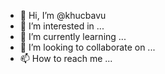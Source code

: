 - 👋 Hi, I’m @khucbavu
- 👀 I’m interested in ...
- 🌱 I’m currently learning ...
- 💞️ I’m looking to collaborate on ...
- 📫 How to reach me ...

<!---
khucbavu/khucbavu is a ✨ special ✨ repository because its `README.md` (this file) appears on your GitHub profile.
You can click the Preview link to take a look at your changes.
--->
